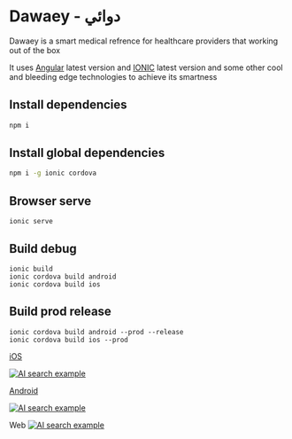 # Dawaey - دوائي
Dawaey is a smart medical refrence for healthcare providers that working out of the box


It uses [Angular](https://angular.io/) latest version and [IONIC](https://ionicframework.com/) latest version and some other cool and bleeding edge technologies to achieve its smartness


## Install dependencies
```sh
npm i
```

## Install global dependencies
```sh
npm i -g ionic cordova
```


## Browser serve
```
ionic serve
```

## Build debug
```
ionic build
ionic cordova build android
ionic cordova build ios
```

## Build prod release
```
ionic cordova build android --prod --release
ionic cordova build ios --prod
```




[iOS](https://itunes.apple.com/us/app/dawaey-pro-%D8%AF%D9%88%D8%A7%D8%A6%D9%8A-%D8%A8%D8%B1%D9%88/id1251431168?ls=1&mt=8)


[![AI search example](https://i.imgur.com/r9BXATa.png)](https://www.facebook.com/DawaeyApp/videos/536932926690983/)


[Android](https://play.google.com/store/apps/details?id=com.brilliantapp.dawaey)

[![AI search example](https://i.imgur.com/88UrRYf.png)](https://www.facebook.com/DawaeyApp/videos/536932926690983/)


Web
[![AI search example](https://i.imgur.com/MMu92rr.png)](https://www.facebook.com/DawaeyApp/videos/536932926690983/)




